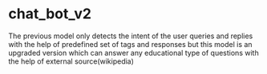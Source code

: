 # chat_bot_v2
The previous model only detects the intent of the user queries and replies with the help of predefined set of tags and responses but this model is an upgraded version which can answer any educational type of questions with the help of external source(wikipedia)
